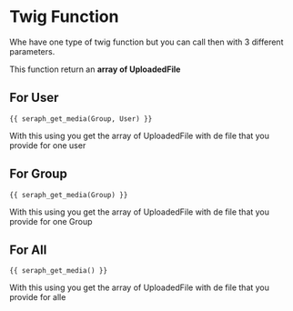 Twig Function
=============
 
Whe have one type of twig function but you can call then with 3 different parameters.

This function return an **array of UploadedFile**

For User
--------

```html.twig
{{ seraph_get_media(Group, User) }}
```

With this using you get the array of UploadedFile with de file that you provide for one user

For Group
---------

```html.twig
{{ seraph_get_media(Group) }}
```

With this using you get the array of UploadedFile with de file that you provide for one Group

For All
-------

```html.twig
{{ seraph_get_media() }}
```

With this using you get the array of UploadedFile with de file that you provide for alle